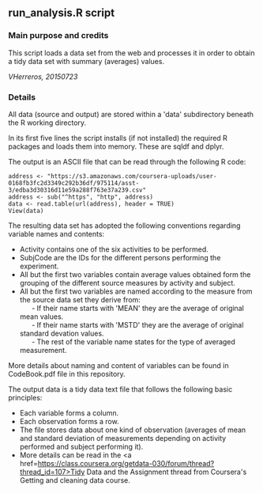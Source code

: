 ## run_analysis.R script

### Main purpose and credits

This script loads a data set from the web and processes it in order to obtain a tidy data set with summary (averages) values.

*VHerreros, 20150723*

### Details

All data (source and output) are stored within a 'data' subdirectory beneath the R working directory.

In its first five lines the script installs (if not installed) the required R packages and loads them into memory. These are sqldf and dplyr.

The output is an ASCII file that can be read through the following R code:
```
address <- "https://s3.amazonaws.com/coursera-uploads/user-0168fb3fc2d3349c292b36df/975114/asst-3/edba3d30316d11e59a288f763e37a239.csv"
address <- sub("^https", "http", address)
data <- read.table(url(address), header = TRUE)
View(data)
```
The resulting data set has adopted the following conventions regarding variable names and contents:

- Activity contains one of the six activities to be performed.
- SubjCode are the IDs for the different persons performing the experiment.
- All but the first two variables contain average values obtained form the grouping of the different source measures by activity and subject.
- All but the first two variables are named according to the measure from the source data set they derive from:<br>
&nbsp;&nbsp;&nbsp;&nbsp;&nbsp;&nbsp;- If their name starts with 'MEAN' they are the average of original mean values.<br> 
&nbsp;&nbsp;&nbsp;&nbsp;&nbsp;&nbsp;- If their name starts with 'MSTD' they are the average of original standard devation values.<br>
&nbsp;&nbsp;&nbsp;&nbsp;&nbsp;&nbsp;- The rest of the variable name states for the type of averaged measurement.

More details about naming and content of variables can be found in CodeBook.pdf file in this repository.

The output data is a tidy data text file that follows the following basic principles:
	
- Each variable forms a column.
- Each observation forms a row.
- The file stores data about one kind of observation (averages of mean and standard deviation of measurements depending on activity performed and subject performing it).
- More details can be read in the <a href=https://class.coursera.org/getdata-030/forum/thread?thread_id=107>Tidy Data and the Assignment</a> thread from Coursera's Getting and cleaning data course.
